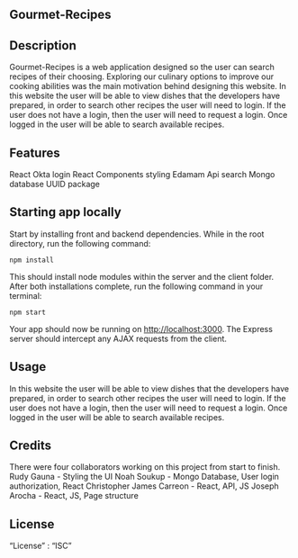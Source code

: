 ## Gourmet-Recipes

## Description

Gourmet-Recipes is a web application designed so the user can search recipes of their choosing. Exploring our culinary options to improve our cooking abilities was the main motivation behind designing this website. In this website the user will be able to view dishes that the developers have prepared, in order to search other recipes the user will need to login. If the user does not have a login, then the user will need to request a login. Once logged in the user will be able to search available recipes. 

## Features 

React
Okta login
React Components styling
Edamam Api search
Mongo database
UUID package

## Starting app locally

Start by installing front and backend dependencies. While in the root directory, run the following command:
~~~
npm install
~~~

This should install node modules within the server and the client folder. After both installations complete, run the following command in your terminal:

~~~
npm start
~~~

Your app should now be running on <http://localhost:3000>. The Express server should intercept any AJAX requests from the client.

## Usage 

In this website the user will be able to view dishes that the developers have prepared, in order to search other recipes the user will need to login. If the user does not have a login, then the user will need to request a login. Once logged in the user will be able to search available recipes. 

## Credits

There were four collaborators working on this project from start to finish.
Rudy Gauna - Styling the UI
Noah Soukup - Mongo Database, User login authorization, React
Christopher James Carreon - React, API, JS
Joseph Arocha - React, JS, Page structure

## License 

“License” : “ISC”
